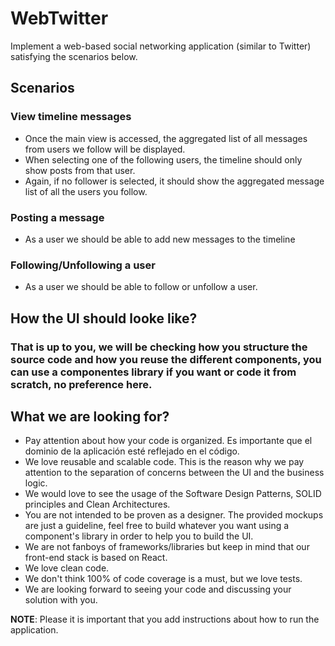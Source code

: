 WebTwitter
========================
  
Implement a web-based social networking application (similar to Twitter) satisfying the scenarios below.
 
<h2>Scenarios</h2>
 
<h3>View timeline messages</h3>
 
* Once the main view is accessed, the aggregated list of all messages from users we follow will be displayed.
* When selecting one of the following users, the timeline should only show posts from that user.
* Again, if no follower is selected, it should show the aggregated message list of all the users you follow.
 
 
<h3>Posting a message</h3>
 
* As a user we should be able to add new messages to the timeline 
 
 
<h3>Following/Unfollowing a user</h3>
 
* As a user we should be able to follow or unfollow a user.
 
<h2>How the UI should looke like?</h2>
<h3>That is up to you, we will be checking how you structure the source code and how you reuse the different components, you can use a componentes library if you want or code it from scratch, no preference here. </h3>


<h2>What we are looking for?</h2>
 
* Pay attention about how your code is organized. Es importante que el dominio de la aplicación esté reflejado en el código.
* We love reusable and scalable code. This is the reason why we pay attention to the separation of concerns between the UI and the business logic.
* We would love to see the usage of the Software Design Patterns, SOLID principles and Clean Architectures.
* You are not intended to be proven as a designer. The provided mockups are just a guideline, feel free to build whatever you want using a component's library in order to help you to build the UI.
* We are not fanboys of frameworks/libraries but keep in mind that our front-end stack is based on React.
* We love clean code.
* We don't think 100% of code coverage is a must, but we love tests.
* We are looking forward to seeing your code and discussing your solution with you.
 
 
**NOTE**: Please it is important that you add instructions about how to run the application.
 
 
 

